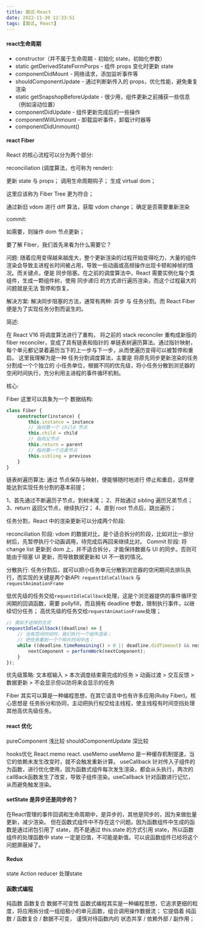 ```yaml
---
title: 面试-React
date: 2022-11-30 12:33:51
tags: [面试, React]
---
```


#### react生命周期
- constructor（并不属于生命周期 - 初始化 state，初始化参数）
- static getDerivedStateFormPorps - 组件 props 变化时更新 state
- componentDidMount - 网络请求，添加监听事件等
- shouldComponentUpdate - 通过判断新传入的 props，优化性能，避免重复渲染
- static getSnapshopBeforeUpdate - 很少用，组件更新之前捕获一些信息（例如滚动位置）
- componentDidUpdate - 组件更新完成后的一些操作
- componentWillUnmount - 卸载监听事件，卸载计时器等
- componentDidUnmount()

#### react Fiber

React 的核心流程可以分为两个部分:

reconciliation (调度算法，也可称为 render):

更新 state 与 props；
调用生命周期钩子；
生成 virtual dom；

这里应该称为 Fiber Tree 更为符合；


通过新旧 vdom 进行 diff 算法，获取 vdom change；
确定是否需要重新渲染


commit:

如需要，则操作 dom 节点更新；



要了解 Fiber，我们首先来看为什么需要它？


问题: 随着应用变得越来越庞大，整个更新渲染的过程开始变得吃力，大量的组件渲染会导致主进程长时间被占用，导致一些动画或高频操作出现卡顿和掉帧的情况。而关键点，便是 同步阻塞。在之前的调度算法中，React 需要实例化每个类组件，生成一颗组件树，使用 同步递归 的方式进行遍历渲染，而这个过程最大的问题就是无法 暂停和恢复。


解决方案: 解决同步阻塞的方法，通常有两种: 异步 与 任务分割。而 React Fiber 便是为了实现任务分割而诞生的。


简述:

在 React V16 将调度算法进行了重构， 将之前的 stack reconciler 重构成新版的 fiber reconciler，变成了具有链表和指针的 单链表树遍历算法。通过指针映射，每个单元都记录着遍历当下的上一步与下一步，从而使遍历变得可以被暂停和重启。
这里我理解为是一种 任务分割调度算法，主要是 将原先同步更新渲染的任务分割成一个个独立的 小任务单位，根据不同的优先级，将小任务分散到浏览器的空闲时间执行，充分利用主进程的事件循环机制。



核心:

Fiber 这里可以具象为一个 数据结构:

```ts
class Fiber {
	constructor(instance) {
		this.instance = instance
		// 指向第一个 child 节点
		this.child = child
		// 指向父节点
		this.return = parent
		// 指向第一个兄弟节点
		this.sibling = previous
	}	
}
```

链表树遍历算法: 通过 节点保存与映射，便能够随时地进行 停止和重启，这样便能达到实现任务分割的基本前提；

1、首先通过不断遍历子节点，到树末尾；
2、开始通过 sibling 遍历兄弟节点；
3、return 返回父节点，继续执行2；
4、直到 root 节点后，跳出遍历；



任务分割，React 中的渲染更新可以分成两个阶段:

reconciliation 阶段: vdom 的数据对比，是个适合拆分的阶段，比如对比一部分树后，先暂停执行个动画调用，待完成后再回来继续比对。
Commit 阶段: 将 change list 更新到 dom 上，并不适合拆分，才能保持数据与 UI 的同步。否则可能由于阻塞 UI 更新，而导致数据更新和 UI 不一致的情况。



分散执行: 任务分割后，就可以把小任务单元分散到浏览器的空闲期间去排队执行，而实现的关键是两个新API: `requestIdleCallback` 与 `requestAnimationFrame`

低优先级的任务交给`requestIdleCallback`处理，这是个浏览器提供的事件循环空闲期的回调函数，需要 pollyfill，而且拥有 deadline 参数，限制执行事件，以继续切分任务；
高优先级的任务交给`requestAnimationFrame`处理；


```ts
// 类似于这样的方式
requestIdleCallback((deadline) => {
    // 当有空闲时间时，我们执行一个组件渲染；
    // 把任务塞到一个个碎片时间中去；
    while ((deadline.timeRemaining() > 0 || deadline.didTimeout) && nextComponent) {
        nextComponent = performWork(nextComponent);
    }
});
```
优先级策略: 文本框输入 > 本次调度结束需完成的任务 > 动画过渡 > 交互反馈 > 数据更新 > 不会显示但以防将来会显示的任务

Fiber 其实可以算是一种编程思想，在其它语言中也有许多应用(Ruby Fiber)。核心思想是 任务拆分和协同，主动把执行权交给主线程，使主线程有时间空挡处理其他高优先级任务。


#### react 优化
pureComponent 浅比较
shouldComponentUpdate 深比较

hooks优化
React.memo
react.
useMemo useMemo 是一种缓存机制提速，当它的依赖未发生改变时，就不会触发重新计算。
useCallback  针对传入子组件的为函数，进行优化使用，因为函数式组件每次发生渲染，都会从头执行，两次的callBack函数发生了改变，导致子组件渲染。useCallback 针对函数进行记忆，从而避免触发渲染。


#### setState 是异步还是同步的？
在React管理的事件回调和生命周期中，是异步的，其他是同步的，因为来做批量更新，减少渲染。
但在函数式组件中不存在这个问题。因为函数组件中生成的函数是通过闭包引用了 state，而不是通过 this.state 的方式引用 state，所以函数组件的处理函数中 state 一定是旧值，不可能是新值。可以说函数组件已经将这个问题屏蔽掉了。


#### Redux
state
Action
reducer 处理state


#### 函数式编程
纯函数
函数复合
数据不可变性
函数式编程其实是一种编程思想，它追求更细的粒度，将应用拆分成一组组极小的单元函数，组合调用操作数据流；
它提倡着 纯函数 / 函数复合 / 数据不可变， 谨慎对待函数内的 状态共享 / 依赖外部 / 副作用；
